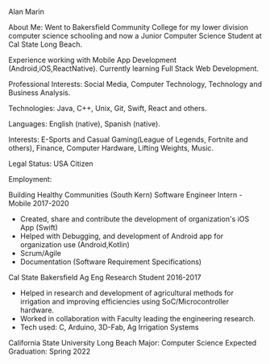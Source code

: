 Alan Marin

About Me:
Went to Bakersfield Community College for my lower division computer science schooling and now a Junior Computer Science Student at Cal State Long Beach.

Experience working with Mobile App Development (Android,iOS,ReactNative). Currently learning Full Stack Web Development.

Professional Interests: Social Media, Computer Technology, Technology and Business Analysis.

Technologies: Java, C++, Unix, Git, Swift, React and others.

Languages: English (native), Spanish (native).

Interests: E-Sports and Casual Gaming(League of Legends, Fortnite and others), Finance, Computer Hardware, Lifting Weights, Music.

Legal Status: USA Citizen

Employment:

Building Healthy Communities (South Kern)
Software Engineer Intern - Mobile              2017-2020
- Created, share and contribute the development of organization's iOS App (Swift)
- Helped with Debugging, and development of Android app for organization use (Android,Kotlin)
- Scrum/Agile
- Documentation (Software Requirement Specifications)

Cal State Bakersfield
Ag Eng Research Student                                  2016-2017
- Helped in research and development of agricultural methods for irrigation and improving efficiencies using SoC/Microcontroller hardware.
- Worked in collaboration with Faculty leading the engineering research.
- Tech used: C, Arduino, 3D-Fab, Ag Irrigation Systems

California State University Long Beach
Major: Computer Science
Expected Graduation: Spring 2022